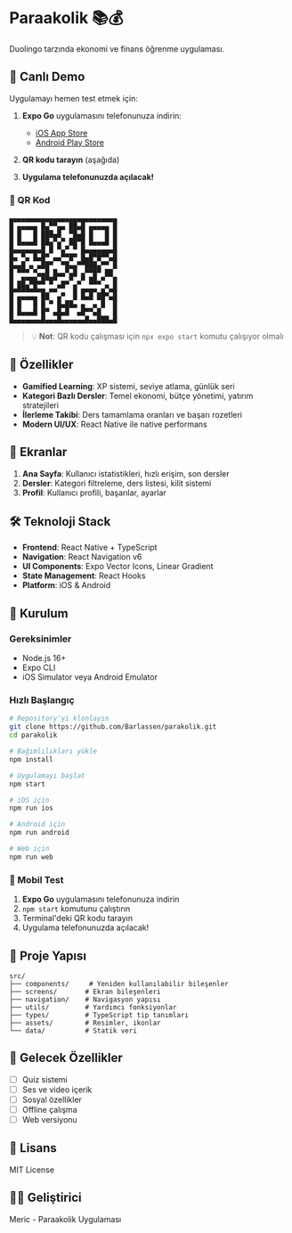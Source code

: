 # Paraakolik 📚💰

Duolingo tarzında ekonomi ve finans öğrenme uygulaması.

## 🚀 Canlı Demo

Uygulamayı hemen test etmek için:

1. **Expo Go** uygulamasını telefonunuza indirin:
   - [iOS App Store](https://apps.apple.com/app/expo-go/id982107779)
   - [Android Play Store](https://play.google.com/store/apps/details?id=host.exp.exponent)

2. **QR kodu tarayın** (aşağıda)

3. **Uygulama telefonunuzda açılacak!**

### 📱 QR Kod

```
▄▄▄▄▄▄▄▄▄▄▄▄▄▄▄▄▄▄▄▄▄▄▄▄▄▄▄
█ ▄▄▄▄▄ █▄▀▀▄▄ ██▄█ ▄▄▄▄▄ █
█ █   █ ███▄█  ▀█▄█ █   █ █
█ █▄▄▄█ ██▄▀▄▀ ██▀█ █▄▄▄█ █
█▄▄▄▄▄▄▄█ █ ▀▄▀ ▀ █▄▄▄▄▄▄▄█
█▄ ▀▄ █▄█▀ ▄▄▀▀█▀ █▄█▀█▀▀▄█
█▄▄█ ▄ ▄██▀  ▀█▄▄▀▀███▄▀▀ █
█ ▀▀▀ ▀▄▄█ █▄▄▀▄█ ▄▀▀█▀ ██
█ ▄█▀██▄█▀█▀ ▄▄▀ ▄▀ ██▄▀  █
█▄███▄█▄▄ ▄▄▀▀  █ ▄▄▄▄ ▄▀▄█
█ ▄▄▄▄▄ ██  ▄▀  █ █▄█ ██▀▄█
█ █   █ █ ▀ █▄██▄ ▄  ▄ █  █
█ █▄▄▄█ █▀ ▄█▄█  ▄█▀▀▄█   █
█▄▄▄▄▄▄▄█▄▄▄█▄▄▄▄▄▄█▄▄███▄█
```

> 💡 **Not**: QR kodu çalışması için `npx expo start` komutu çalışıyor olmalı

## 🚀 Özellikler

- **Gamified Learning**: XP sistemi, seviye atlama, günlük seri
- **Kategori Bazlı Dersler**: Temel ekonomi, bütçe yönetimi, yatırım stratejileri
- **İlerleme Takibi**: Ders tamamlama oranları ve başarı rozetleri
- **Modern UI/UX**: React Native ile native performans

## 📱 Ekranlar

1. **Ana Sayfa**: Kullanıcı istatistikleri, hızlı erişim, son dersler
2. **Dersler**: Kategori filtreleme, ders listesi, kilit sistemi
3. **Profil**: Kullanıcı profili, başarılar, ayarlar

## 🛠️ Teknoloji Stack

- **Frontend**: React Native + TypeScript
- **Navigation**: React Navigation v6
- **UI Components**: Expo Vector Icons, Linear Gradient
- **State Management**: React Hooks
- **Platform**: iOS & Android

## 🚀 Kurulum

### Gereksinimler
- Node.js 16+
- Expo CLI
- iOS Simulator veya Android Emulator

### Hızlı Başlangıç
```bash
# Repository'yi klonlayın
git clone https://github.com/Barlassen/parakolik.git
cd parakolik

# Bağımlılıkları yükle
npm install

# Uygulamayı başlat
npm start

# iOS için
npm run ios

# Android için
npm run android

# Web için
npm run web
```

### 📱 Mobil Test
1. **Expo Go** uygulamasını telefonunuza indirin
2. `npm start` komutunu çalıştırın
3. Terminal'deki QR kodu tarayın
4. Uygulama telefonunuzda açılacak!

## 📁 Proje Yapısı

```
src/
├── components/     # Yeniden kullanılabilir bileşenler
├── screens/       # Ekran bileşenleri
├── navigation/    # Navigasyon yapısı
├── utils/         # Yardımcı fonksiyonlar
├── types/         # TypeScript tip tanımları
├── assets/        # Resimler, ikonlar
└── data/          # Statik veri
```

## 🎯 Gelecek Özellikler

- [ ] Quiz sistemi
- [ ] Ses ve video içerik
- [ ] Sosyal özellikler
- [ ] Offline çalışma
- [ ] Web versiyonu

## 📄 Lisans

MIT License

## 👨‍💻 Geliştirici

Meric - Paraakolik Uygulaması
